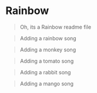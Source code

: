 # Rainbow

> Oh, its a Rainbow readme file

> Adding a rainbow song

> Adding a monkey song

> Adding a tomato song

> Adding a rabbit song

> Adding a mango song
